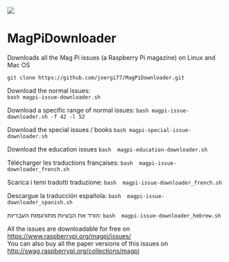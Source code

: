 ![](https://travis-ci.org/joergi/MagPiDownloader.svg?branch=master)

# MagPiDownloader
Downloads all the Mag Pi issues (a Raspberry Pi magazine) on Linux and Mac OS

  `git clone https://github.com/joergi77/MagPiDownloader.git`   
  
Download the normal issues:  
  `bash magpi-issue-downloader.sh`

Download a specific range of normal issues:
  `bash magpi-issue-downloader.sh -f 42 -l 52`
  
Download the special issues / books 
  `bash magpi-special-issue-downloader.sh`
  
Download the education issues
  `bash  magpi-education-downloader.sh`

Télécharger les traductions françaises:
  `bash  magpi-issue-downloader_french.sh`

Scarica i temi tradotti traduzione:
  `bash  magpi-issue-downloader_french.sh`

Descargue la traducción española:
  `bash  magpi-issue-downloader_spanish.sh`

הורד את הבעיות מתורגמות העבריות:
  `bash  magpi-issue-downloader_hebrew.sh`

All the issues are downloadable for free on https://www.raspberrypi.org/magpi/issues/   
You can also buy all the paper versions of this issues on http://swag.raspberrypi.org/collections/magpi
